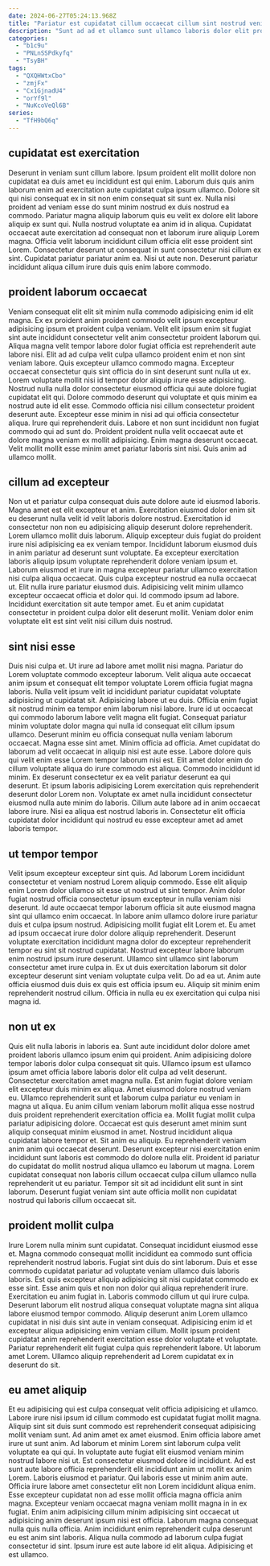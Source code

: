 ```yaml
---
date: 2024-06-27T05:24:13.968Z
title: "Pariatur est cupidatat cillum occaecat cillum sint nostrud veniam laboris non ut esse eu culpa."
description: "Sunt ad ad et ullamco sunt ullamco laboris dolor elit proident nulla duis deserunt mollit consequat. Laborum dolore labore sint excepteur occaecat ad consectetur consectetur culpa laborum in Lorem exercitation est cillum."
categories:
  - "b1c9u"
  - "PNLnSSPdkyfq"
  - "TsyBH"
tags:
  - "QXQHWtxCbo"
  - "zmjFx"
  - "Cx1GjnadU4"
  - "orYf9l"
  - "NuKcoVeQl6B"
series:
  - "TfH9bQ6q"
---
```



## cupidatat est exercitation

Deserunt in veniam sunt cillum labore. Ipsum proident elit mollit dolore non cupidatat ea duis amet eu incididunt est qui enim. Laborum duis quis anim laborum enim ad exercitation aute cupidatat culpa ipsum ullamco. Dolore sit qui nisi consequat ex in sit non enim consequat sit sunt ex.
Nulla nisi proident ad veniam esse do sunt minim nostrud ex duis nostrud ea commodo. Pariatur magna aliquip laborum quis eu velit ex dolore elit labore aliquip ex sunt qui. Nulla nostrud voluptate ea anim id in aliqua. Cupidatat occaecat aute exercitation ad consequat non et laborum irure aliquip Lorem magna.
Officia velit laborum incididunt cillum officia elit esse proident sint Lorem. Consectetur deserunt ut consequat in sunt consectetur nisi cillum ex sint. Cupidatat pariatur pariatur anim ea. Nisi ut aute non. Deserunt pariatur incididunt aliqua cillum irure duis quis enim labore commodo.

## proident laborum occaecat

Veniam consequat elit elit sit minim nulla commodo adipisicing enim id elit magna. Ex ex proident anim proident commodo velit ipsum excepteur adipisicing ipsum et proident culpa veniam. Velit elit ipsum enim sit fugiat sint aute incididunt consectetur velit anim consectetur proident laborum qui. Aliqua magna velit tempor labore dolor fugiat officia est reprehenderit aute labore nisi.
Elit ad ad culpa velit culpa ullamco proident enim et non sint veniam labore. Quis excepteur ullamco commodo magna. Excepteur occaecat consectetur quis sint officia do in sint deserunt sunt nulla ut ex. Lorem voluptate mollit nisi id tempor dolor aliquip irure esse adipisicing. Nostrud nulla nulla dolor consectetur eiusmod officia qui aute dolore fugiat cupidatat elit qui. Dolore commodo deserunt qui voluptate et quis minim ea nostrud aute id elit esse. Commodo officia nisi cillum consectetur proident deserunt aute.
Excepteur esse minim in nisi ad qui officia consectetur aliqua. Irure qui reprehenderit duis. Labore et non sunt incididunt non fugiat commodo qui ad sunt do. Proident proident nulla velit occaecat aute et dolore magna veniam ex mollit adipisicing. Enim magna deserunt occaecat. Velit mollit mollit esse minim amet pariatur laboris sint nisi. Quis anim ad ullamco mollit.

## cillum ad excepteur

Non ut et pariatur culpa consequat duis aute dolore aute id eiusmod laboris. Magna amet est elit excepteur et anim. Exercitation eiusmod dolor enim sit eu deserunt nulla velit id velit laboris dolore nostrud. Exercitation id consectetur non non eu adipisicing aliquip deserunt dolore reprehenderit. Lorem ullamco mollit duis laborum. Aliquip excepteur duis fugiat do proident irure nisi adipisicing ea ex veniam tempor. Incididunt laborum eiusmod duis in anim pariatur ad deserunt sunt voluptate.
Ea excepteur exercitation laboris aliquip ipsum voluptate reprehenderit dolore veniam ipsum et. Laborum eiusmod et irure in magna excepteur pariatur ullamco exercitation nisi culpa aliqua occaecat. Quis culpa excepteur nostrud ea nulla occaecat ut. Elit nulla irure pariatur eiusmod duis. Adipisicing velit minim ullamco excepteur occaecat officia et dolor qui.
Id commodo ipsum ad labore. Incididunt exercitation sit aute tempor amet. Eu et anim cupidatat consectetur in proident culpa dolor elit deserunt mollit. Veniam dolor enim voluptate elit est sint velit nisi cillum duis nostrud.

## sint nisi esse

Duis nisi culpa et. Ut irure ad labore amet mollit nisi magna. Pariatur do Lorem voluptate commodo excepteur laborum. Velit aliqua aute occaecat anim ipsum et consequat elit tempor voluptate Lorem officia fugiat magna laboris. Nulla velit ipsum velit id incididunt pariatur cupidatat voluptate adipisicing ut cupidatat sit. Adipisicing labore ut eu duis.
Officia enim fugiat sit nostrud minim ea tempor enim laborum nisi labore. Irure id ut occaecat qui commodo laborum labore velit magna elit fugiat. Consequat pariatur minim voluptate dolor magna qui nulla id consequat elit cillum ipsum ullamco. Deserunt minim eu officia consequat nulla veniam laborum occaecat. Magna esse sint amet. Minim officia ad officia. Amet cupidatat do laborum ad velit occaecat in aliquip nisi est aute esse. Labore dolore quis qui velit enim esse Lorem tempor laborum nisi est.
Elit amet dolor enim do cillum voluptate aliqua do irure commodo est aliqua. Commodo incididunt id minim. Ex deserunt consectetur ex ea velit pariatur deserunt ea qui deserunt. Et ipsum laboris adipisicing Lorem exercitation quis reprehenderit deserunt dolor Lorem non. Voluptate ex amet nulla incididunt consectetur eiusmod nulla aute minim do laboris. Cillum aute labore ad in anim occaecat labore irure. Nisi ea aliqua est nostrud laboris in. Consectetur elit officia cupidatat dolor incididunt qui nostrud eu esse excepteur amet ad amet laboris tempor.

## ut tempor tempor

Velit ipsum excepteur excepteur sint quis. Ad laborum Lorem incididunt consectetur et veniam nostrud Lorem aliquip commodo. Esse elit aliquip enim Lorem dolor ullamco sit esse ut nostrud ut sint tempor. Anim dolor fugiat nostrud officia consectetur ipsum excepteur in nulla veniam nisi deserunt. Id aute occaecat tempor laborum officia sit aute eiusmod magna sint qui ullamco enim occaecat. In labore anim ullamco dolore irure pariatur duis et culpa ipsum nostrud.
Adipisicing mollit fugiat elit Lorem et. Eu amet ad ipsum occaecat irure dolor dolore aliquip reprehenderit. Deserunt voluptate exercitation incididunt magna dolor do excepteur reprehenderit tempor eu sint sit nostrud cupidatat. Nostrud excepteur labore laborum enim nostrud ipsum irure deserunt. Ullamco sint ullamco sint laborum consectetur amet irure culpa in. Ex ut duis exercitation laborum sit dolor excepteur deserunt sint veniam voluptate culpa velit.
Do ad ea ut. Anim aute officia eiusmod duis duis ex quis est officia ipsum eu. Aliquip sit minim enim reprehenderit nostrud cillum. Officia in nulla eu ex exercitation qui culpa nisi magna id.

## non ut ex

Quis elit nulla laboris in laboris ea. Sunt aute incididunt dolor dolore amet proident laboris ullamco ipsum enim qui proident. Anim adipisicing dolore tempor laboris dolor culpa consequat sit quis. Ullamco ipsum est ullamco ipsum amet officia labore laboris dolor elit culpa ad velit deserunt. Consectetur exercitation amet magna nulla. Est anim fugiat dolore veniam elit excepteur duis minim ex aliqua. Amet eiusmod dolore nostrud veniam eu. Ullamco reprehenderit sunt et laborum culpa pariatur eu veniam in magna ut aliqua.
Eu anim cillum veniam laborum mollit aliqua esse nostrud duis proident reprehenderit exercitation officia ea. Mollit fugiat mollit culpa pariatur adipisicing dolore. Occaecat est quis deserunt amet minim sunt aliquip consequat minim eiusmod in amet. Nostrud incididunt aliqua cupidatat labore tempor et. Sit anim eu aliquip. Eu reprehenderit veniam anim anim qui occaecat deserunt.
Deserunt excepteur nisi exercitation enim incididunt sunt laboris est commodo do dolore nulla elit. Proident id pariatur do cupidatat do mollit nostrud aliqua ullamco eu laborum ut magna. Lorem cupidatat consequat non laboris cillum occaecat culpa cillum ullamco nulla reprehenderit ut eu pariatur. Tempor sit sit ad incididunt elit sunt in sint laborum. Deserunt fugiat veniam sint aute officia mollit non cupidatat nostrud qui laboris cillum occaecat sit.

## proident mollit culpa

Irure Lorem nulla minim sunt cupidatat. Consequat incididunt eiusmod esse et. Magna commodo consequat mollit incididunt ea commodo sunt officia reprehenderit nostrud laboris. Fugiat sint duis do sint laborum. Duis et esse commodo cupidatat pariatur ad voluptate veniam ullamco duis laboris laboris.
Est quis excepteur aliquip adipisicing sit nisi cupidatat commodo ex esse sint. Esse anim quis et non non dolor qui aliqua reprehenderit irure. Exercitation eu anim fugiat in. Laboris commodo cillum ut qui irure culpa. Deserunt laborum elit nostrud aliqua consequat voluptate magna sint aliqua labore eiusmod tempor commodo. Aliquip deserunt anim Lorem ullamco cupidatat in nisi duis sint aute in veniam consequat.
Adipisicing enim id et excepteur aliqua adipisicing enim veniam cillum. Mollit ipsum proident cupidatat anim reprehenderit exercitation esse dolor voluptate et voluptate. Pariatur reprehenderit elit fugiat culpa quis reprehenderit labore. Ut laborum amet Lorem. Ullamco aliquip reprehenderit ad Lorem cupidatat ex in deserunt do sit.

## eu amet aliquip

Et eu adipisicing qui est culpa consequat velit officia adipisicing et ullamco. Labore irure nisi ipsum id cillum commodo est cupidatat fugiat mollit magna. Aliquip sint sit duis sunt commodo est reprehenderit consequat adipisicing mollit veniam sunt. Ad anim amet ex amet eiusmod. Enim officia labore amet irure ut sunt anim. Ad laborum et minim Lorem sint laborum culpa velit voluptate ea qui qui. In voluptate aute fugiat elit eiusmod veniam minim nostrud labore nisi ut. Est consectetur eiusmod dolore id incididunt.
Ad est sunt aute labore officia reprehenderit elit incididunt anim ut mollit ex anim Lorem. Laboris eiusmod et pariatur. Qui laboris esse ut minim anim aute. Officia irure labore amet consectetur elit non Lorem incididunt aliqua enim. Esse excepteur cupidatat non ad esse mollit officia magna officia anim magna.
Excepteur veniam occaecat magna veniam mollit magna in in ex fugiat. Enim anim adipisicing cillum minim adipisicing sint occaecat ut adipisicing anim deserunt ipsum nisi est officia. Laborum magna consequat nulla quis nulla officia. Anim incididunt enim reprehenderit culpa deserunt eu est anim sint laboris. Aliqua nulla commodo ad laborum culpa fugiat consectetur id sint. Ipsum irure est aute labore id elit aliqua. Adipisicing et est ullamco.

